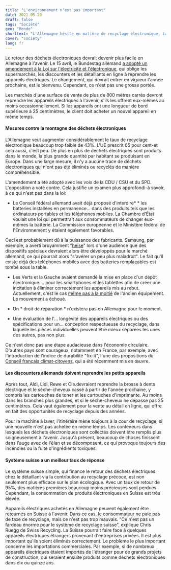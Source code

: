 ```yaml
---
title: "L'environnement n'est pas important"
date: 2021-05-20
draft: false
tags: "Société"
geo: "Monde"
shorttext: "L'Allemagne hésite en matière de recyclage électronique, tandis que la France avance. Le système suisse est considéré comme plus exemplaire."
cover: "society"
lang: fr
---
```


Le retour des déchets électroniques devrait devenir plus facile en Allemagne à l'avenir. Le 15 avril, le Bundestag allemand [a adopté un amendement à la Loi sur l'électricité et l'électronique](https://www.bmu.de/pressemitteilung/discounter-muessen-kuenftig-alte-handys-taschenlampen-und-rasierer-zuruecknehmen/ "Discounter müssen künftig alte Handys, Taschenlampen und Rasierer zurücknehmen"), qui oblige les supermarchés, les discounters et les détaillants en ligne à reprendre les appareils électriques. Le changement, qui devrait entrer en vigueur l'année prochaine, est le bienvenu. Cependant, ce n'est pas une grosse portée.

Les marchés d'une surface de vente de plus de 800 mètres carrés devront reprendre les appareils électriques à l'avenir, s'ils les offrent eux-mêmes au moins occasionnellement. Si les appareils ont une longueur de bord supérieure à 25 centimètres, le client doit acheter un nouvel appareil en même temps.

#### Mesures contre la montagne des déchets électroniques

L'Allemagne veut augmenter considérablement le taux de recyclage électronique beaucoup trop faible de 43%. L'UE prescrit 65 pour cent-et cela aussi, c'est peu. De plus en plus de déchets électriques sont produits dans le monde, la plus grande quantité par habitant se produisant en Europe. Dans une large mesure, il n'y a aucune trace de déchets électroniques qui n'ont pas été éliminés ou recyclés de manière compréhensible.

L'amendement a été adopté avec les voix de la CDU / CSU et du SPD. L'opposition a voté contre. Cela justifie un examen plus approfondi-à savoir, à ce qui n'est pas dans la loi:

  - Le Conseil fédéral allemand avait déjà proposé d'interdire* * les batteries installées en permanence... dans des produits tels que les ordinateurs portables et les téléphones mobiles. La Chambre d'État voulait une loi qui permettrait aux consommateurs de changer eux-mêmes la batterie. La Commission européenne et le Ministère fédéral de l'Environnement y étaient également favorables.

Ceci est probablement dû à la puissance des fabricants. Samsung, par exemple, a averti bruyamment "[heise](https://www.heise.de/news/Austauschbare-Akkus-Samsung-warnt-vor-klobigen-Smartphones-5997757.html "Austauschbare Akkus: Samsung warnt vor klobigen Smartphones")" lors d'une audience que des dispositifs spéciaux devraient alors être développés pour le marché allemand, ce qui pourrait alors "s'avérer un peu plus maladroit". Le fait qu'il existe déjà des téléphones mobiles avec des batteries remplaçables est tombé sous la table.

  - Les Verts et la Gauche avaient demandé la mise en place d'un dépôt électronique ... pour les smartphones et les tablettes afin de créer une incitation à éliminer correctement les appareils mis au rebut. Actuellement, c'est le cas [même pas à la moitié](https://www.verbraucherzentrale.de/wissen/umwelt-haushalt/abfall/elektroschrott-diese-geraete-und-gegenstaende-gehoeren-ins-recycling-12861 "Elektroschrott: Diese Geräte und Gegenstände gehören ins Recycling") de l'ancien équipement. Le mouvement a échoué.

  - Un * droit de réparation * n'existera pas en Allemagne pour le moment.

  - Une évaluation de l'... longévité des appareils électriques ou des spécifications pour un... conception respectueuse du recyclage, dans laquelle les pièces individuelles peuvent être mieux séparées les unes des autres, pas non plus.

Ce n'est donc pas une étape audacieuse dans l'économie circulaire. D'autres pays sont courageux, notamment en France, par exemple, avec l'introduction de l'indice de durabilité "fix-it", l'une des propositions du [Conseil français climat-citoyens](https://democracy-international.org/final-propositions-french-citizens-convention-climate "FINAL PROPOSITIONS OF THE FRENCH CITIZENS' CONVENTION ON CLIMATE"), qui a été récemment mis en œuvre.

#### Les discounters allemands doivent reprendre les petits appareils

Après tout, Aldi, Lidl, Rewe et Cie.devraient reprendre la brosse à dents électrique et le sèche-cheveux cassé à partir de l'année prochaine, y compris les cartouches de toner et les cartouches d'imprimante. Au moins dans les branches plus grandes, et si le sèche-cheveux ne dépasse pas 25 centimètres. Cela vaut également pour la vente au détail en ligne, qui offre en fait des opportunités de recyclage depuis des années.

Pour la machine à laver, l'itinéraire mène toujours à la cour de recyclage, si une nouvelle n'est pas achetée en même temps. Les conteneurs dans lesquels les déchets électroniques sont collectés doivent être remplis plus soigneusement à l'avenir. Jusqu'à présent, beaucoup de choses finissent dans l'auge avec de l'élan et se décomposent, ce qui provoque toujours des incendies ou la fuite d'ingrédients toxiques.

#### Système suisse a un meilleur taux de réponse

Le système suisse simple, qui finance le retour des déchets électriques chez le détaillant via la contribution au recyclage précoce, est non seulement plus efficace sur le plan écologique. Avec un taux de retour de 95%, des matières premières beaucoup moins précieuses sont perdues. Cependant, la consommation de produits électroniques en Suisse est très élevée.

Appareils électriques achetés en Allemagne peuvent également être retournés en Suisse à l'avenir. Dans ce cas, le consommateur ne paie pas de taxe de recyclage, mais ce n'est pas trop mauvais. "Ce n'est pas un fardeau énorme pour le système de recyclage suisse", explique Chris Ruegg de Swiss Recycling. La Suisse pourrait faire face à quelques appareils électriques étrangers provenant d'entreprises privées. Il est plus important qu'ils soient éliminés correctement. Le problème le plus important concerne les importations commerciales. Par exemple, si de nombreux appareils électriques étaient importés de l'étranger pour de grands projets de construction, qui seraient ensuite produits comme déchets électroniques dans dix ou quinze ans.
